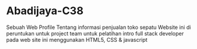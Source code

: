 # Abadijaya-C38
Sebuah Web Profile Tentang informasi penjualan toko sepatu
Website ini di peruntukan untuk project team untuk pelatihan intro full stack developer 
pada web site ini menggunakan HTML5, CSS & javascript

